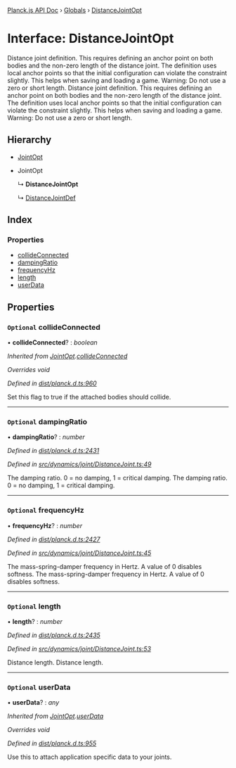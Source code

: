 [Planck.js API Doc](../README.md) › [Globals](../globals.md) › [DistanceJointOpt](distancejointopt.md)

# Interface: DistanceJointOpt

Distance joint definition. This requires defining an anchor point on both
bodies and the non-zero length of the distance joint. The definition uses
local anchor points so that the initial configuration can violate the
constraint slightly. This helps when saving and loading a game. Warning: Do
not use a zero or short length.
Distance joint definition. This requires defining an anchor point on both
bodies and the non-zero length of the distance joint. The definition uses
local anchor points so that the initial configuration can violate the
constraint slightly. This helps when saving and loading a game. Warning: Do
not use a zero or short length.

## Hierarchy

* [JointOpt](jointopt.md)

* JointOpt

  ↳ **DistanceJointOpt**

  ↳ [DistanceJointDef](distancejointdef.md)

## Index

### Properties

* [collideConnected](distancejointopt.md#optional-collideconnected)
* [dampingRatio](distancejointopt.md#optional-dampingratio)
* [frequencyHz](distancejointopt.md#optional-frequencyhz)
* [length](distancejointopt.md#optional-length)
* [userData](distancejointopt.md#optional-userdata)

## Properties

### `Optional` collideConnected

• **collideConnected**? : *boolean*

*Inherited from [JointOpt](jointopt.md).[collideConnected](jointopt.md#optional-collideconnected)*

*Overrides void*

*Defined in [dist/planck.d.ts:960](https://github.com/shakiba/planck.js/blob/7e469c4/dist/planck.d.ts#L960)*

Set this flag to true if the attached bodies
should collide.

___

### `Optional` dampingRatio

• **dampingRatio**? : *number*

*Defined in [dist/planck.d.ts:2431](https://github.com/shakiba/planck.js/blob/7e469c4/dist/planck.d.ts#L2431)*

*Defined in [src/dynamics/joint/DistanceJoint.ts:49](https://github.com/shakiba/planck.js/blob/7e469c4/src/dynamics/joint/DistanceJoint.ts#L49)*

The damping ratio. 0 = no damping, 1 = critical damping.
The damping ratio. 0 = no damping, 1 = critical damping.

___

### `Optional` frequencyHz

• **frequencyHz**? : *number*

*Defined in [dist/planck.d.ts:2427](https://github.com/shakiba/planck.js/blob/7e469c4/dist/planck.d.ts#L2427)*

*Defined in [src/dynamics/joint/DistanceJoint.ts:45](https://github.com/shakiba/planck.js/blob/7e469c4/src/dynamics/joint/DistanceJoint.ts#L45)*

The mass-spring-damper frequency in Hertz. A value of 0 disables softness.
The mass-spring-damper frequency in Hertz. A value of 0 disables softness.

___

### `Optional` length

• **length**? : *number*

*Defined in [dist/planck.d.ts:2435](https://github.com/shakiba/planck.js/blob/7e469c4/dist/planck.d.ts#L2435)*

*Defined in [src/dynamics/joint/DistanceJoint.ts:53](https://github.com/shakiba/planck.js/blob/7e469c4/src/dynamics/joint/DistanceJoint.ts#L53)*

Distance length.
Distance length.

___

### `Optional` userData

• **userData**? : *any*

*Inherited from [JointOpt](jointopt.md).[userData](jointopt.md#optional-userdata)*

*Overrides void*

*Defined in [dist/planck.d.ts:955](https://github.com/shakiba/planck.js/blob/7e469c4/dist/planck.d.ts#L955)*

Use this to attach application specific data to your joints.
